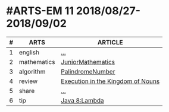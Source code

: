 #ARTS-EM 11 2018/08/27-2018/09/02
=================================

| # | ARTS | ARTICLE |
|---| ----- | ---------- |
|1|english|[...](../english/)|
|2|mathematics|[JuniorMathematics](../mathematics/week11-7年级下.md)|
|3|algorithm|[PalindromeNumber](../algorithm/leetcode/ValidParenthese.md)|
|4|review|[Execution in the Kingdom of Nouns](../review/Execution-in-the-Kingdom-of-Nouns.md)|
|5|share|[...](../c/c_programing_language/)|
|6|tip|[Java 8:Lambda](../tip/Java8-Lambda.md)|


